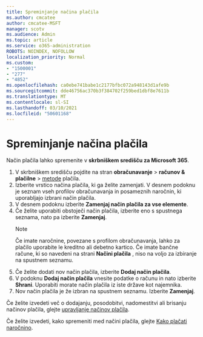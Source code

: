 ```yaml
---
title: Spreminjanje načina plačila
ms.author: cmcatee
author: cmcatee-MSFT
manager: scotv
ms.audience: Admin
ms.topic: article
ms.service: o365-administration
ROBOTS: NOINDEX, NOFOLLOW
localization_priority: Normal
ms.custom:
- "1500001"
- "277"
- "4852"
ms.openlocfilehash: ca0ebe741babe1c2177bfbc072a948143d1afe9b
ms.sourcegitcommit: dde46756ac370b3f384702f259bed1dbf8e7611b
ms.translationtype: MT
ms.contentlocale: sl-SI
ms.lasthandoff: 03/10/2021
ms.locfileid: "50601168"
---
```

# <a name="change-payment-method"></a>Spreminjanje načina plačila

Način plačila lahko spremenite v **skrbniškem središču za Microsoft 365**.
  
1. V skrbniškem središču pojdite na stran **obračunavanje**  >  **računov & plačilne**  >  [metode](https://go.microsoft.com/fwlink/p/?linkid=2018806) plačila.
2. Izberite vrstico načina plačila, ki ga želite zamenjati. V desnem podoknu je seznam vseh profilov obračunavanja in posameznih naročnin, ki uporabljajo izbrani način plačila.
3. V desnem podoknu izberite **Zamenjaj način plačila za vse elemente**.
4. Če želite uporabiti obstoječi način plačila, izberite eno s spustnega seznama, nato pa izberite **Zamenjaj**.
    > [!NOTE]
    > Če imate naročnine, povezane s profilom obračunavanja, lahko za plačilo uporabite le kreditno ali debetno kartico. Če imate bančne račune, ki so navedeni na strani **Načini plačila** , niso na voljo za izbiranje na spustnem seznamu.
5. Če želite dodati nov način plačila, izberite **Dodaj način plačila**.
6. V podoknu **Dodaj način plačila** vnesite podatke o računu in nato izberite **Shrani**. Uporabiti morate način plačila iz iste države kot najemnika.
7. Nov način plačila je že izbran na spustnem seznamu. Izberite **Zamenjaj**.

Če želite izvedeti več o dodajanju, posodobitvi, nadomestitvi ali brisanju načinov plačila, glejte [upravljanje načinov plačila](https://docs.microsoft.com/microsoft-365/commerce/billing-and-payments/manage-payment-methods).

Če želite izvedeti, kako spremeniti med načini plačila, glejte [Kako plačati naročnino](https://docs.microsoft.com/microsoft-365/commerce/billing-and-payments/pay-for-your-subscription).